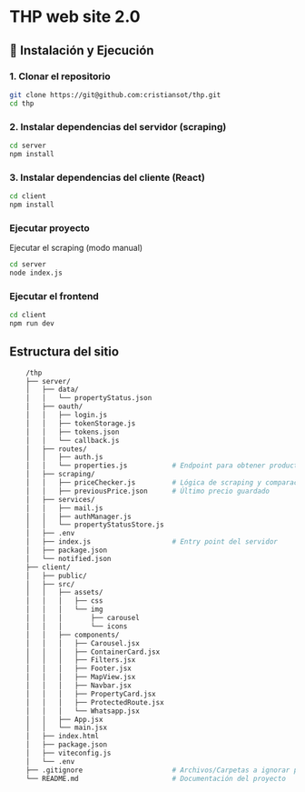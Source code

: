 # THP web site 2.0 

## 🚀 Instalación y Ejecución

### 1. Clonar el repositorio

```bash
git clone https://git@github.com:cristiansot/thp.git
cd thp
```

### 2. Instalar dependencias del servidor (scraping)

```bash
cd server
npm install
```

### 3. Instalar dependencias del cliente (React)

```bash
cd client
npm install
```

### Ejecutar proyecto

Ejecutar el scraping (modo manual)

```bash
cd server
node index.js
```

### Ejecutar el frontend

```bash
cd client
npm run dev
```

## Estructura del sitio

```bash
    /thp
    ├── server/
    │   ├── data/
    │   │   └── propertyStatus.json 
    │   ├── oauth/
    │   │   ├── login.js 
    │   │   ├── tokenStorage.js 
    │   │   ├── tokens.json
    │   │   └── callback.js 
    │   ├── routes/
    │   │   ├── auth.js 
    │   │   └── properties.js           # Endpoint para obtener productos
    │   ├── scraping/
    │   │   ├── priceChecker.js         # Lógica de scraping y comparación 
    │   │   ├── previousPrice.json      # Último precio guardado  
    │   ├── services/
    │   │   ├── mail.js 
    │   │   ├── authManager.js  
    │   │   └── propertyStatusStore.js 
    │   ├── .env
    │   ├── index.js                    # Entry point del servidor
    │   ├── package.json
    │   └── notified.json
    ├── client/
    │   ├── public/
    │   ├── src/
    │   │   ├── assets/
    │   │   │   ├── css
    │   │   │   └── img
    │   │   │       ├── carousel
    │   │   │       └── icons
    │   │   ├── components/
    │   │   │   ├── Carousel.jsx
    │   │   │   ├── ContainerCard.jsx
    │   │   │   ├── Filters.jsx
    │   │   │   ├── Footer.jsx
    │   │   │   ├── MapView.jsx
    │   │   │   ├── Navbar.jsx
    │   │   │   ├── PropertyCard.jsx
    │   │   │   ├── ProtectedRoute.jsx
    │   │   │   └── Whatsapp.jsx
    │   │   ├── App.jsx
    │   │   └── main.jsx
    │   ├── index.html
    │   ├── package.json
    │   ├── viteconfig.js
    │   └── .env
    ├── .gitignore                      # Archivos/Carpetas a ignorar por Git
    └── README.md                       # Documentación del proyecto
```